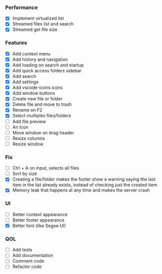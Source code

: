### Performance
- [x] Implement virtualized list
- [x] Streamed files list and search
- [x] Streamed get file size

### Features
- [x] Add context menu
- [x] Add history and navigation
- [x] Add loading on search and startup
- [x] Add quick access folders sidebar
- [x] Add search
- [x] Add settings
- [x] Add vscode-icons icons
- [x] Add window buttons
- [x] Create new file or folder
- [x] Delete file and move to trash
- [x] Rename on F2
- [x] Select multiples files/folders
- [ ] Add file preview
- [ ] An Icon
- [ ] Move window on drag header
- [ ] Resize columns
- [ ] Resize window

### Fix
- [ ] Ctrl + A on input, selects all files
- [ ] Sort by size
- [x] Creating a file/folder makes the footer show a warning saying the last item in the list already exists, instead of checking just the created item
- [x] Memory leak that happens at any time and makes the server crash

### UI
- [ ] Better context appearance
- [ ] Better footer appearance
- [x] Better font (like Segoe UI)

### QOL
- [ ] Add tests
- [ ] Add documentation
- [ ] Comment code
- [ ] Refactor code